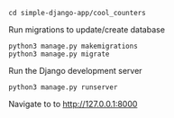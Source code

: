 ```
cd simple-django-app/cool_counters
```

Run migrations to update/create database
```
python3 manage.py makemigrations
python3 manage.py migrate
```

Run the Django development server
```
python3 manage.py runserver
```

Navigate to to http://127.0.0.1:8000
